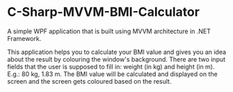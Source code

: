 # C-Sharp-MVVM-BMI-Calculator
A simple WPF application that is built using MVVM architecture in .NET Framework.

This application helps you to calculate your BMI value and gives you an idea about the result by colouring the window's background.
There are two input fields that the user is supposed to fill in: weight (in kg) and height (in m). E.g.: 80 kg, 1.83 m. 
The BMI value will be calculated and displayed on the screen and the screen gets coloured based on the result.
